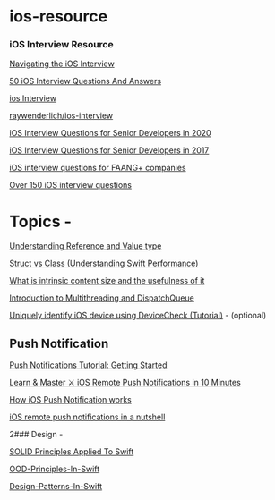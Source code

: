 # ios-resource

### iOS Interview Resource

[Navigating the iOS Interview](https://www.raywenderlich.com/10625296-navigating-the-ios-interview)

[50 iOS Interview Questions And Answers](https://duruldalkanat.medium.com/ios-interview-questions-13840247a57a)

[ios Interview](https://airtable.com/shrTixYZjswKMzU6d/tblcHbTkcEcPHWHc9/viw1eJtpkGH9pnYLS?blocks=hide)

[raywenderlich/ios-interview](https://github.com/raywenderlich/ios-interview/tree/master/iOS%20Specific%20Questions)

[iOS Interview Questions for Senior Developers in 2020](https://iosinterviewguide.com/ios-interview-questions-for-senior-developers-in-2020)

[iOS Interview Questions for Senior Developers in 2017](https://www.sm-cloud.com/ios-interview-questions-for-senior-developers-2017/)

[iOS interview questions for FAANG+ companies](https://faizulla49g.medium.com/ios-interview-questions-for-faang-companies-cd94835b496c)

[Over 150 iOS interview questions](https://www.hackingwithswift.com/interview-questions)

# Topics -

[Understanding Reference and Value type](https://fluffy.es/reference-vs-value-type/)

[Struct vs Class (Understanding Swift Performance)](https://medium.com/@linhairui19/struct-vs-class-understanding-swift-performance-part-1-f46a6811c8f2)

[What is intrinsic content size and the usefulness of it](https://fluffy.es/what-is-intrinsic-content-size/)

[Introduction to Multithreading and DispatchQueue](https://fluffy.es/help-my-app-freezes/)

[Uniquely identify iOS device using DeviceCheck (Tutorial)](https://fluffy.es/devicecheck-tutorial/) - (optional)

## Push Notification

[Push Notifications Tutorial: Getting Started](https://www.raywenderlich.com/11395893-push-notifications-tutorial-getting-started)

[Learn & Master ⚔️ iOS Remote Push Notifications in 10 Minutes](https://medium.com/ios-os-x-development/learn-master-%EF%B8%8F-ios-remote-push-notifications-in-2018-in-under-10-minutes-825ca6bee092)

[How iOS Push Notification works](https://www.applemust.com/how-ios-push-notification-works/)

[iOS remote push notifications in a nutshell](https://medium.com/flawless-app-stories/ios-remote-push-notifications-in-a-nutshell-d05f5ccac252)

2### Design -

[SOLID Principles Applied To Swift](https://marcosantadev.com/solid-principles-applied-swift/)

[OOD-Principles-In-Swift](https://github.com/ochococo/OOD-Principles-In-Swift#-the-open-closed-principle)

[Design-Patterns-In-Swift](https://github.com/ochococo/Design-Patterns-In-Swift)
